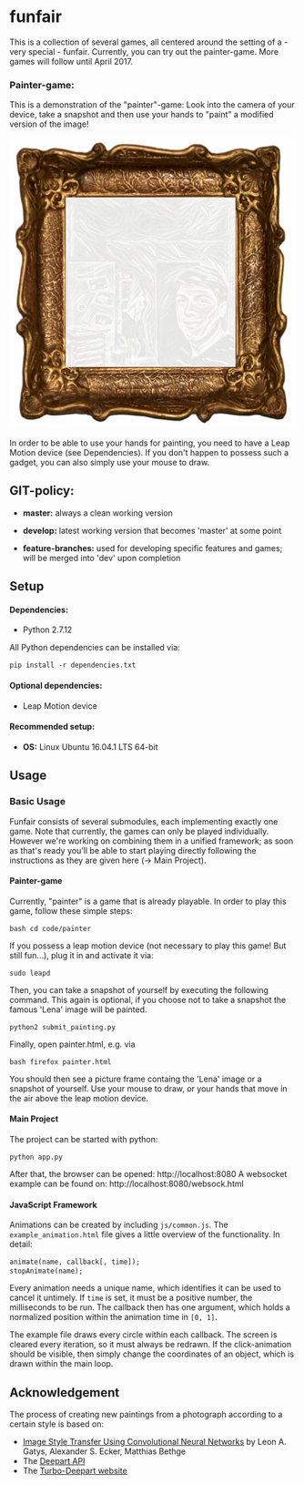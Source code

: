 # funfair
This is a collection of several games, all centered around the setting of a - very special - funfair.
Currently, you can try out the painter-game. More games will follow until April 2017.

### Painter-game:
This is a demonstration of the "painter"-game: Look into the camera of your device, take a snapshot and then use your hands to "paint" a modified version of the image!

![painter-demo-video](documentation/videos/painter.gif)

In order to be able to use your hands for painting, you need to have a Leap Motion device  (see Dependencies). If you don't happen to possess such a gadget, you can also simply use your mouse to draw.


## GIT-policy:
* **master:** always a clean working version

* **develop:** latest working version that becomes 'master' at some point

* **feature-branches:** used for developing specific features and games;
                        will be merged into 'dev' upon completion


## Setup
#### Dependencies:
* Python 2.7.12

All Python dependencies can be installed via:
```
pip install -r dependencies.txt
```


#### Optional dependencies:
* Leap Motion device

#### Recommended setup:
* **OS:** Linux Ubuntu 16.04.1 LTS 64-bit


## Usage
### Basic Usage
Funfair consists of several submodules, each implementing exactly one game.  Note that currently, the games can only be played individually. However we're working on combining them in a unified framework; as soon as that's ready you'll be able to start playing directly following the instructions as they are given here (-> Main Project).

#### Painter-game
Currently, "painter" is a game that is already playable.
In order to play this game, follow these simple steps:

```
bash cd code/painter
```

If you possess a leap motion device (not necessary to play this game! But still fun...), plug it in and activate it via:

```
sudo leapd
```

Then, you can take a snapshot of yourself by executing the following command. This again is optional, if you choose not to take a snapshot the famous 'Lena' image will be painted.

```
python2 submit_painting.py
```

Finally, open painter.html, e.g. via
```
bash firefox painter.html
```
You should then see a picture frame containg the 'Lena' image or a snapshot of yourself. Use your mouse to draw, or your hands that move in the air above the leap motion device.

#### Main Project
The project can be started with python:
```
python app.py
```
After that, the browser can be opened: http://localhost:8080
A websocket example can be found on: http://localhost:8080/websock.html


#### JavaScript Framework
Animations can be created by including `js/common.js`. The `example_animation.html` file gives a little overview of the functionality. In detail:

```
animate(name, callback[, time]);
stopAnimate(name);
```

Every animation needs a unique name, which identifies it can be used to cancel it untimely. If `time` is set, it must be a positive number, the milliseconds to be run. The callback then has one argument, which holds a normalized position within the animation time in `[0, 1]`. 

The example file draws every circle within each callback. The screen is cleared every iteration, so it must always be redrawn. If the click-animation should be visible, then simply change the coordinates of an object, which is drawn within the main loop.


## Acknowledgement

The process of creating new paintings from a photograph according to a certain style is based on:
* [Image Style Transfer Using Convolutional Neural Networks](http://www.cv-foundation.org/openaccess/content_cvpr_2016/papers/Gatys_Image_Style_Transfer_CVPR_2016_paper.pdf)
by Leon A. Gatys, Alexander S. Ecker, Matthias Bethge
* The [Deepart API](https://github.com/deepart-io/deepart-api)
* The [Turbo-Deepart website](http://turbo.deepart.io/)

